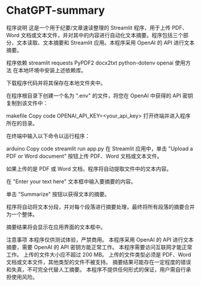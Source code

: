 # ChatGPT-summary
程序说明
这是一个用于纪要/文章速读整理的 Streamlit 程序，用于上传 PDF、Word 文档或文本文件，并对其中的内容进行自动化文本摘要。程序包括三个部分，文本读取、文本摘要和 Streamlit 应用。本程序采用 OpenAI 的 API 进行文本摘要。

程序依赖
streamlit
requests
PyPDF2
docx2txt
python-dotenv
openai
使用方法
在本地环境中安装上述依赖库。

下载程序代码并将其保存在本地文件夹中。

在程序根目录下创建一个名为 ".env" 的文件，将您在 OpenAI 中获得的 API 密钥复制到该文件中：

makefile
Copy code
OPENAI_API_KEY=<your_api_key>
打开终端并进入程序所在的目录。

在终端中输入以下命令以运行程序：

arduino
Copy code
streamlit run app.py
在 Streamlit 应用中，单击 "Upload a PDF or Word document" 按钮上传 PDF、Word 文档或文本文件。

如果上传的是 PDF 或 Word 文档，程序将自动提取文件中的文本内容。

在 "Enter your text here" 文本框中输入要摘要的内容。

单击 "Summarize" 按钮以获得文本的摘要。

程序将自动将文本分段，并对每个段落进行摘要处理，最终将所有段落的摘要合并为一个整体。

摘要结果将会显示在应用界面的文本框中。

注意事项
本程序仅供测试体验，严禁商用。
本程序采用 OpenAI 的 API 进行文本摘要，需要 OpenAI 的 API 密钥方能正常工作。
本程序需要访问互联网才能正常工作。
上传的文件大小应不超过 200 MB。
上传的文件类型必须是 PDF、Word 文档或文本文件，其他类型的文件不被支持。
摘要结果可能存在一定程度的错误和失真，不可完全代替人工摘要。
本程序不提供任何形式的保证，用户需自行承担使用风险。
